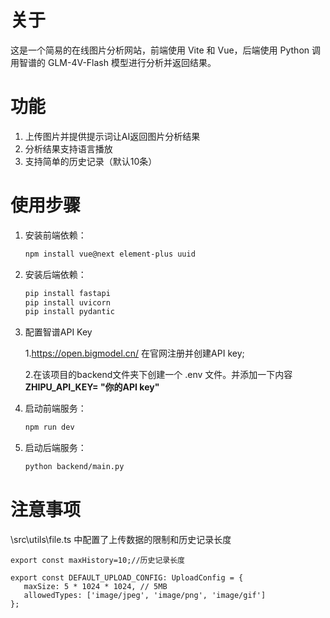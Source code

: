 # 关于
这是一个简易的在线图片分析网站，前端使用 Vite 和 Vue，后端使用 Python 调用智谱的 GLM-4V-Flash 模型进行分析并返回结果。

# 功能
1. 上传图片并提供提示词让AI返回图片分析结果
2. 分析结果支持语言播放
3. 支持简单的历史记录（默认10条）

# 使用步骤
1. 安装前端依赖：
   ```bash
   npm install vue@next element-plus uuid
   ```

2. 安装后端依赖：
   ```bash
   pip install fastapi
   pip install uvicorn
   pip install pydantic
   ```

3. 配置智谱API Key

   1.https://open.bigmodel.cn/ 在官网注册并创建API key;

   2.在该项目的backend文件夹下创建一个 .env  文件。并添加一下内容    
      **ZHIPU_API_KEY= "你的API key"**

4. 启动前端服务：
   ```bash
   npm run dev
   ```

5. 启动后端服务：
   ```bash
   python backend/main.py
   ```

# 注意事项
   \src\utils\file.ts 中配置了上传数据的限制和历史记录长度
   ```
   export const maxHistory=10;//历史记录长度

   export const DEFAULT_UPLOAD_CONFIG: UploadConfig = {
      maxSize: 5 * 1024 * 1024, // 5MB
      allowedTypes: ['image/jpeg', 'image/png', 'image/gif']
   };
   ```



